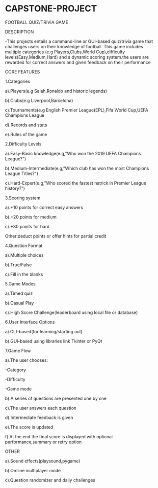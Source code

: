 # CAPSTONE-PROJECT

FOOTBALL QUIZ/TRIVIA GAME

DESCRIPTION

-This projects entails a command-line or GUI-based quiz/trivia game that challenges users on their knowledge of football.
This game includes multiple categories (e.g Players,Clubs,World Cup),difficulty levels(Easy,Medium,Hard) and a dynamic 
scoring system.the users are rewarded for correct answers and given feedback on their performance


CORE FEATURES

1.Categories

a).Players(e.g Salah,Ronaldo and historic legends)

b).Clubs(e.g Liverpool,Barcelona)

c).Tournaments(e.g English Premier League(EPL),Fifa World Cup,UEFA Champions League

d).Records and stats 

e).Rules of the game

2.Difficulty Levels

a).Easy-Basic knowledge(e.g,"Who won the 2019 UEFA Champions League?")

b).Medium-Intermediate(e.g,"Which club has won the most Champions League Titles?")

c).Hard-Expert(e.g,"Who scored the fastest hatrick in Premier League  history?")


3.Scoring system

a).+10 points for correct easy answers

b).+20 points for medium

c).+30 points for hard

Other:deduct points or offer hints for partial credit


4.Question Format

a).Multiple choices

b).True/False

c).Fill in the blanks


5.Game Modes

a).Timed quiz

b).Casual Play

c).High Score Challenge(leaderboard using local file or database)


6.User Interface Options

a).CLI-based(for learning/starting out)

b).GUI-based using libraries link Tkinter or PyQt


7.Game Flow

a).The user chooses:

-Category

-Difficulty

-Game mode


b).A series of questions are presented one by one


c).The user answers each question

d).Intermediate feedback is given

e).The score is updated

f).At the end the final score is displayed with optional performance,summary or retry option



OTHER

a).Sound effects(playsound,pygame)

b).Omline multiplayer mode

c).Question randomizer and daily challenges
